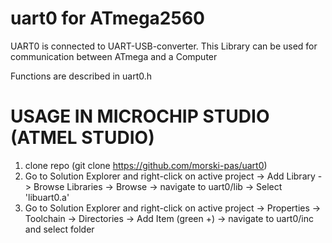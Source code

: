 # uart0 for ATmega2560

UART0 is connected to UART-USB-converter. 
This Library can be used for communication between ATmega and a Computer

Functions are described in uart0.h


USAGE IN MICROCHIP STUDIO (ATMEL STUDIO)
========================================

1. clone repo (git clone https://github.com/morski-pas/uart0)
2. Go to Solution Explorer and right-click on active project -> Add Library -> Browse Libraries -> Browse -> navigate to uart0/lib -> Select 'libuart0.a'
3. Go to Solution Explorer and right-click on active project -> Properties -> Toolchain -> Directories -> Add Item (green +) -> navigate to uart0/inc and select folder
